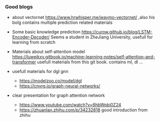 ### Good blogs
 - about vectornet https://www.hrwhisper.me/waymo-vectornet/ ,also his bolg contains multiple prediction related materials
 - Some basic  knowledge prediction https://curow.github.io/blog/LSTM-Encoder-Decoder/ Seems a student in ZheJiang University, 
  usefull for learning from scratch
  - Materials about self-attention model https://luweikxy.gitbook.io/machine-learning-notes/self-attention-and-transformer
    usefull materials from this git book. contains ml, dl ...
    
 - usefull materials for dgl gnn 
    - https://modelzoo.co/model/dgl
    - https://cnvrg.io/graph-neural-networks/
 - clear presentation for graph attention network
    - https://www.youtube.com/watch?v=6hbWpbi0Z24
    - https://zhuanlan.zhihu.com/p/34232818 good introduction from zhihu
